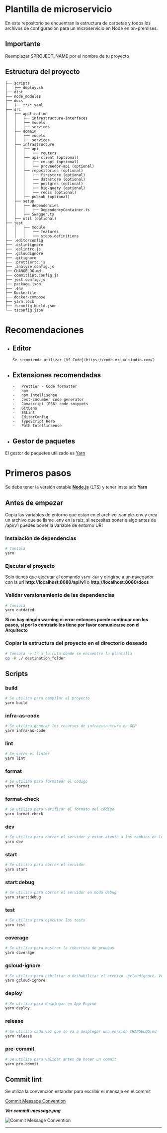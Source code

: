 # Plantilla de microservicio

En este repositorio se encuentran la estructura de carpetas y todos los archivos de configuración para un microservicio en Node en on-premises.

## **Importante**

Reemplazar $PROJECT_NAME por el nombre de tu proyecto

## Estructura del proyecto

```
├── scripts
│   ├── deploy.sh
├── dist
├── node_modules
├── docs
│   ├── **/*.yaml
├── src
│   ├── application
│   │   ├── infrastructure-interfaces
│   │   ├── models
│   │   ├── services
│   ├── domain
│   │   ├── models
│   │   ├── services
│   ├── infrastructure
│   │   ├── api
│   │   │   ├── routers
│   │   ├── api-client (optional)
│   │   │   ├── cm-api (optional)
│   │   │   ├── proveedor-api (optional)
│   │   ├── repositories (optional)
│   │   │   ├── firestore (optional)
│   │   │   ├── datastore (optional)
│   │   │   ├── postgres (optional)
│   │   │   ├── big-query (optional)
│   │   │   ├── redis (optional)
│   │   ├── pubsub (optional)
│   ├── setup
│   │   ├── dependencies
│   │   │   ├── DependencyContainer.ts
│   │   ├── Swagger.ts
│   ├── util (optional)
├── test
│   │   ├── module
│   │   │   ├── features
│   │   │   ├── steps-definitions
├── .editorconfig
├── .eslintignore
├── .eslintrc.js
├── .gcloudignore
├── .gitignore
├── .prettiertc.js
├── .analyze.config.js
├── CHANGELOG.md
├── commitlint.config.js
├── jest.config.js
├── package.json
├── .env
├── Dockerfile
├── docker-compose
├── yarn.lock
├── tsconfig.build.json
└── tsconfig.json
```

# Recomendaciones

-   ## Editor

        Se recomienda utilizar [VS Code](https://code.visualstudio.com/)

-   ## Extensiones recomendadas

        -   Prettier - Code formatter
        -   npm
        -   npm Intellisense
        -   Jest-cucumber code generator
        -   Javascript (ES6) code snippets
        -   GitLens
        -   ESLint
        -   EditorConfig
        -   TypeScript Hero
        -   Path Intellinsense

-   ## Gestor de paquetes

El gestor de paquetes utilizado es [Yarn](https://yarnpkg.com/)

# Primeros pasos

Se debe tener la versión estable [**Node.js**](https://nodejs.org/) (LTS) y tener instalado **Yarn**

## Antes de empezar

Copia las variables de entorno que estan en el archivo .sample-env y crea un archivo que se llame .env en la raíz, si necesitas ponerle algo antes de /api/v1 puedes poner la variable de entorno URI

### Instalación de dependencias

```zsh
# Consola
yarn
```

### Ejecutar el proyecto

Solo tienes que ejecutar el comando `yarn dev` y dirigirse a un navegador con la url **http://localhost:8080/api/v1** o **http://localhost:8080/docs**

### Validar versionamiento de las dependencias

```zsh
# Consola
yarn outdated
```

**Si no hay ningún warning ni error entonces puede continuar con los pasos, si por lo contrario los tiene por favor comunicarse con el Arquitecto**

### Copiar la estructura del proyecto en el directorio deseado

```zsh
# Consola -> Ir a la ruta donde se encuentre la plantilla
cp -R ./ destination_folder
```

## Scripts

### build

```zsh
# Se utiliza para compilar el proyecto
yarn build
```

### infra-as-code

```zsh
# Se utiliza generar los recursos de infraestructura en GCP
yarn infra-as-code
```

### lint

```zsh
# Se corre el linter
yarn lint
```

### format

```zsh
# Se utiliza para formatear el código
yarn format
```

### format-check

```zsh
# Se utiliza para verificar el formato del código
yarn format-check
```

### dev

```zsh
# Se utiliza para correr el servidor y estar atento a los cambios en los archivos Typescript
yarn dev
```

### start

```zsh
# Se utiliza para correr el servidor
yarn start
```

### start:debug

```zsh
# Se utiliza para correr el servidor en modo debug
yarn start:debug
```

### test

```zsh
# Se utiliza para ejecutar los tests
yarn test
```

### coverage

```zsh
# Se utiliza para mostrar la cobertura de pruebas
yarn coverage
```

### gcloud-ignore

```zsh
# Se utiliza para habilitar o deshabilitar el archivo .gcloudignore. Ver enable:gcloud-ignore y disable:gcloud-ignore
yarn gcloud-ignore
```

### deploy

```zsh
# Se utiliza para desplegar en App Engine
yarn deploy
```

### release

```zsh
# Se utiliza cada vez que se va a desplegar una versión CHANGELOG.md
yarn release
```

### pre-commit

```zsh
# Se utiliza para validar antes de hacer un commit
yarn pre-commit
```

## Commit lint

Se utiliza la convención estandar para escribir el mensaje en el commit

[Commit Message Convention](https://github.com/conventional-changelog/commitlint)

**_Ver commit-message.png_**

![Commit Message Convention](commit-message.png 'Title')

---
